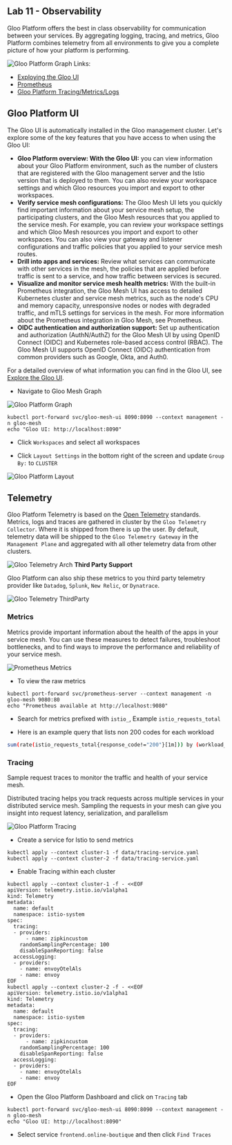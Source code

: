 ## Lab 11 - Observability <a name="lab-11---observability-"></a>


Gloo Platform offers the best in class observability for communication between your services. By aggregating logging, tracing, and metrics, Gloo Platform combines telemetry from all environments to give you a complete picture of how your platform is performing. 

![Gloo Platform Graph](images/gloo-platform-graph.png)
Links:
* [Exploying the Gloo UI](https://docs.solo.io/gloo-mesh-enterprise/latest/observability/tools/dashboard/ui-overview/)
* [Prometheus](https://docs.solo.io/gloo-mesh-enterprise/latest/observability/tools/prometheus/)
* [Gloo Platform Tracing/Metrics/Logs](https://docs.solo.io/gloo-mesh-enterprise/latest/observability/mesh/)

## Gloo Platform UI

The Gloo UI is automatically installed in the Gloo management cluster. Let's explore some of the key features that you have access to when using the Gloo UI:

* **Gloo Platform overview: With the Gloo UI:** you can view information about your Gloo Platform environment, such as the number of clusters that are registered with the Gloo management server and the Istio version that is deployed to them. You can also review your workspace settings and which Gloo resources you import and export to other workspaces.
* **Verify service mesh configurations:** The Gloo Mesh UI lets you quickly find important information about your service mesh setup, the participating clusters, and the Gloo Mesh resources that you applied to the service mesh. For example, you can review your workspace settings and which Gloo Mesh resources you import and export to other workspaces. You can also view your gateway and listener configurations and traffic policies that you applied to your service mesh routes.
* **Drill into apps and services:** Review what services can communicate with other services in the mesh, the policies that are applied before traffic is sent to a service, and how traffic between services is secured.
* **Visualize and monitor service mesh health metrics:** With the built-in Prometheus integration, the Gloo Mesh UI has access to detailed Kubernetes cluster and service mesh metrics, such as the node's CPU and memory capacity, unresponsive nodes or nodes with degraded traffic, and mTLS settings for services in the mesh. For more information about the Prometheus integration in Gloo Mesh, see Prometheus.
* **OIDC authentication and authorization support:** Set up authentication and authorization (AuthN/AuthZ) for the Gloo Mesh UI by using OpenID Connect (OIDC) and Kubernetes role-based access control (RBAC). The Gloo Mesh UI supports OpenID Connect (OIDC) authentication from common providers such as Google, Okta, and Auth0.

For a detailed overview of what information you can find in the Gloo UI, see [Explore the Gloo UI](https://docs.solo.io/gloo-mesh-enterprise/latest/observability/tools/dashboard/ui-overview/).

* Navigate to Gloo Mesh Graph

![Gloo Platform Graph](images/gloo-platform-graph.png)
```shell
kubectl port-forward svc/gloo-mesh-ui 8090:8090 --context management -n gloo-mesh
echo "Gloo UI: http://localhost:8090"
```

* Click `Workspaces` and select all workspaces

* Click `Layout Settings` in the bottom right of the screen and update `Group By:` to `CLUSTER`

![Gloo Platform Layout](images/gloo-platform-graph-layout.png)
## Telemetry

Gloo Platform Telemetry is based on the [Open Telemetry](https://opentelemetry.io/) standards. Metrics, logs and traces are gathered in cluster by the `Gloo Telemetry Collector`. Where it is shipped from there is up the user. By default, telemetry data will be shipped to the `Gloo Telemetry Gateway` in the `Management Plane` and aggregated with all other telemetry data from other clusters.

![Gloo Telemetry Arch](images/gloo-platform-telemetry.png)
**Third Party Support**

Gloo Platform can also ship these metrics to you third party telemetry provider like `Datadog`, `Splunk`, `New Relic`, or `Dynatrace`. 

![Gloo Telemetry ThirdParty](images/external-telemetry.png)
### Metrics

Metrics provide important information about the health of the apps in your service mesh. You can use these measures to detect failures, troubleshoot bottlenecks, and to find ways to improve the performance and reliability of your service mesh.

![Prometheus Metrics](images/prometheus-metrics.png)
* To view the raw metrics
```shell
kubectl port-forward svc/prometheus-server --context management -n gloo-mesh 9080:80
echo "Prometheus available at http://localhost:9080"
```

* Search for metrics prefixed with `istio_`, Example `istio_requests_total`

* Here is an example query that lists non 200 codes for each workload
```bash
sum(rate(istio_requests_total{response_code!="200"}[1m])) by (workload_id,response_code)
```

### Tracing

Sample request traces to monitor the traffic and health of your service mesh.

Distributed tracing helps you track requests across multiple services in your distributed service mesh. Sampling the requests in your mesh can give you insight into request latency, serialization, and parallelism

![Gloo Platform Tracing](images/jaeger.png)


* Create a service for Istio to send metrics
```shell
kubectl apply --context cluster-1 -f data/tracing-service.yaml
kubectl apply --context cluster-2 -f data/tracing-service.yaml
```

* Enable Tracing within each cluster
```shell
kubectl apply --context cluster-1 -f - <<EOF
apiVersion: telemetry.istio.io/v1alpha1
kind: Telemetry
metadata:
  name: default
  namespace: istio-system
spec:
  tracing:
  - providers:
      - name: zipkincustom
    randomSamplingPercentage: 100
    disableSpanReporting: false
  accessLogging:
  - providers:
    - name: envoyOtelAls
    - name: envoy
EOF
kubectl apply --context cluster-2 -f - <<EOF
apiVersion: telemetry.istio.io/v1alpha1
kind: Telemetry
metadata:
  name: default
  namespace: istio-system
spec:
  tracing:
  - providers:
      - name: zipkincustom
    randomSamplingPercentage: 100
    disableSpanReporting: false
  accessLogging:
  - providers:
    - name: envoyOtelAls
    - name: envoy
EOF
```

* Open the Gloo Platform Dashboard and click on `Tracing` tab
```shell
kubectl port-forward svc/gloo-mesh-ui 8090:8090 --context management -n gloo-mesh
echo "Gloo UI: http://localhost:8090"
```

* Select service `frontend.online-boutique` and then click `Find Traces`
